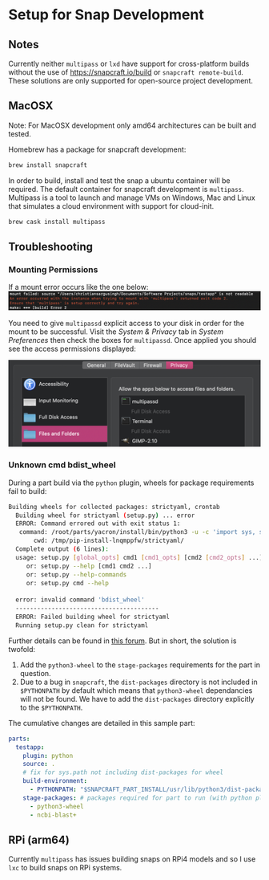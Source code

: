 # Setup for Snap Development

## Notes
Currently neither `multipass` or `lxd` have support for cross-platform builds without the use of https://snapcraft.io/build or `snapcraft remote-build`. These solutions are only supported for open-source project development.

## MacOSX
Note: For MacOSX development only amd64 architectures can be built and tested.

Homebrew has a package for snapcraft development:
```bash
brew install snapcraft
```

In order to build, install and test the snap a ubuntu container will be required. The default container for snapcraft development is `multipass`. Multipass is a tool to launch and manage VMs on Windows, Mac and Linux that simulates a cloud environment with support for cloud-init.
```bash
brew cask install multipass
```

## Troubleshooting

### Mounting Permissions
If a mount error occurs like the one below:
![img](./img/err.png)

You need to give `multipassd` explicit access to your disk in order for the mount to be successful. Visit the *System & Privacy* tab in *System Preferences* then check the boxes for `multipassd`. Once applied you should see the access permissions displayed:

![img](./img/privacy.png)

### Unknown cmd bdist_wheel

During a part build via the `python` plugin, wheels for package requirements fail to build:
```bash
Building wheels for collected packages: strictyaml, crontab
  Building wheel for strictyaml (setup.py) ... error
  ERROR: Command errored out with exit status 1:
   command: /root/parts/yacron/install/bin/python3 -u -c 'import sys, setuptools, tokenize; sys.argv[0] = '"'"'/tmp/pip-install-lnqmppfw/strictyaml/setup.py'"'"'; __file__='"'"'/tmp/pip-install-lnqmppfw/strictyaml/setup.py'"'"';f=getattr(tokenize, '"'"'open'"'"', open)(__file__);code=f.read().replace('"'"'\r\n'"'"', '"'"'\n'"'"');f.close();exec(compile(code, __file__, '"'"'exec'"'"'))' bdist_wheel -d /tmp/pip-wheel-u1b28js2
       cwd: /tmp/pip-install-lnqmppfw/strictyaml/
  Complete output (6 lines):
  usage: setup.py [global_opts] cmd1 [cmd1_opts] [cmd2 [cmd2_opts] ...]
     or: setup.py --help [cmd1 cmd2 ...]
     or: setup.py --help-commands
     or: setup.py cmd --help
  
  error: invalid command 'bdist_wheel'
  ----------------------------------------
  ERROR: Failed building wheel for strictyaml
  Running setup.py clean for strictyaml
```

Further details can be found in [this forum](https://forum.snapcraft.io/t/error-invalid-command-bdist-wheel/18960). But in short, the solution is twofold:
1. Add the `python3-wheel` to the `stage-packages` requirements for the part in question.
2. Due to a bug in `snapcraft`, the `dist-packages` directory is not included in `$PYTHONPATH` by default which means that `python3-wheel` dependancies will not be found. We have to add the `dist-packages` directory explicitly to the `$PYTHONPATH`.

The cumulative changes are detailed in this sample part:
```yaml
parts:
  testapp:
    plugin: python
    source: .
    # fix for sys.path not including dist-packages for wheel
    build-environment:
      - PYTHONPATH: "$SNAPCRAFT_PART_INSTALL/usr/lib/python3/dist-packages:$PYTHONPATH"
    stage-packages: # packages required for part to run (with python plugin)
      - python3-wheel
      - ncbi-blast+
```

## RPi (arm64)
Currently `multipass` has issues building snaps on RPi4 models and so I use `lxc` to build snaps on RPi systems.